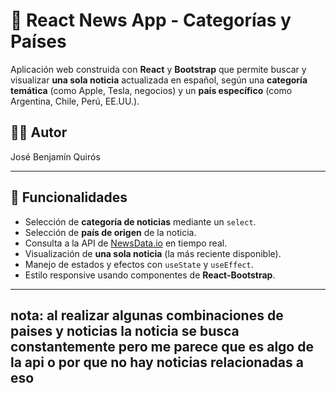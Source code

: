 # 📰 React News App - Categorías y Países

Aplicación web construida con **React** y **Bootstrap** que permite buscar y visualizar **una sola noticia** actualizada en español, según una **categoría temática** (como Apple, Tesla, negocios) y un **país específico** (como Argentina, Chile, Perú, EE.UU.).

## 👨‍💻 Autor
José Benjamín Quirós

---

## 🚀 Funcionalidades

- Selección de **categoría de noticias** mediante un `select`.
- Selección de **país de origen** de la noticia.
- Consulta a la API de [NewsData.io](https://newsdata.io/) en tiempo real.
- Visualización de **una sola noticia** (la más reciente disponible).
- Manejo de estados y efectos con `useState` y `useEffect`.
- Estilo responsive usando componentes de **React-Bootstrap**.

---
## nota: al realizar algunas combinaciones de paises y noticias la noticia se busca constantemente pero me parece que es algo de la api o por que no hay noticias relacionadas a eso